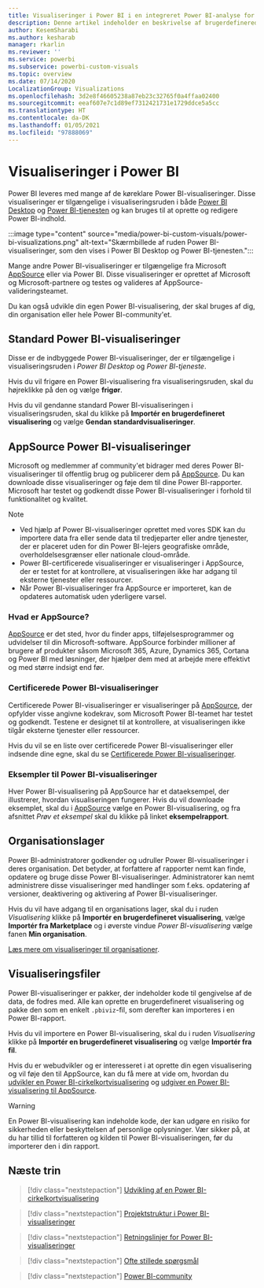 ```yaml
---
title: Visualiseringer i Power BI i en integreret Power BI-analyse for at få bedre integreret BI-indsigt
description: Denne artikel indeholder en beskrivelse af brugerdefinerede Power BI-visualiseringer. Aktivér bedre integreret BI-indsigt ved hjælp af Power BI-integreret analyse.
author: KesemSharabi
ms.author: kesharab
manager: rkarlin
ms.reviewer: ''
ms.service: powerbi
ms.subservice: powerbi-custom-visuals
ms.topic: overview
ms.date: 07/14/2020
LocalizationGroup: Visualizations
ms.openlocfilehash: 3d2e8f46605238a87eb23c32765f0a4ffaa02400
ms.sourcegitcommit: eeaf607e7c1d89ef7312421731e1729ddce5a5cc
ms.translationtype: HT
ms.contentlocale: da-DK
ms.lasthandoff: 01/05/2021
ms.locfileid: "97888069"
---
```

# <a name="visuals-in-power-bi"></a>Visualiseringer i Power BI

Power BI leveres med mange af de køreklare Power BI-visualiseringer. Disse visualiseringer er tilgængelige i visualiseringsruden i både [Power BI Desktop](https://powerbi.microsoft.com/desktop/) og [Power BI-tjenesten](https://app.powerbi.com) og kan bruges til at oprette og redigere Power BI-indhold.

:::image type="content" source="media/power-bi-custom-visuals/power-bi-visualizations.png" alt-text="Skærmbillede af ruden Power BI-visualiseringer, som den vises i Power BI Desktop og Power BI-tjenesten.":::

Mange andre Power BI-visualiseringer er tilgængelige fra Microsoft [AppSource](https://nam06.safelinks.protection.outlook.com/?url=https%3A%2F%2Fappsource.microsoft.com%2Fen-us%2Fmarketplace%2Fapps%3Fpage%3D1%26product%3Dpower-bi-visuals&data=02%7C01%7CKesem.Sharabi%40microsoft.com%7C6d9286afacb3468d4cde08d740b76694%7C72f988bf86f141af91ab2d7cd011db47%7C1%7C0%7C637049028749147718&sdata=igWm0e1vXdgGcbyvngQBrHQVAkahPnxPC1ZhUPntGI8%3D&reserved=0) eller via Power BI. Disse visualiseringer er oprettet af Microsoft og Microsoft-partnere og testes og valideres af AppSource-valideringsteamet.

Du kan også udvikle din egen Power BI-visualisering, der skal bruges af dig, din organisation eller hele Power BI-community'et.

## <a name="default-power-bi-visuals"></a>Standard Power BI-visualiseringer

Disse er de indbyggede Power BI-visualiseringer, der er tilgængelige i visualiseringsruden i *Power BI Desktop* og *Power BI-tjeneste*.

Hvis du vil frigøre en Power BI-visualisering fra visualiseringsruden, skal du højreklikke på den og vælge **frigør**.

Hvis du vil gendanne standard Power BI-visualiseringen i visualiseringsruden, skal du klikke på **Importér en brugerdefineret visualisering** og vælge **Gendan standardvisualiseringer**. 

## <a name="appsource-power-bi-visuals"></a>AppSource Power BI-visualiseringer

Microsoft og medlemmer af community'et bidrager med deres Power BI-visualiseringer til offentlig brug og publicerer dem på [AppSource](https://appsource.microsoft.com/marketplace/apps?product=power-bi-visuals). Du kan downloade disse visualiseringer og føje dem til dine Power BI-rapporter. Microsoft har testet og godkendt disse Power BI-visualiseringer i forhold til funktionalitet og kvalitet.

>[!NOTE]
>* Ved hjælp af Power BI-visualiseringer oprettet med vores SDK kan du importere data fra eller sende data til tredjeparter eller andre tjenester, der er placeret uden for din Power BI-lejers geografiske område, overholdelsesgrænser eller nationale cloud-område.
>* Power BI-certificerede visualiseringer er visualiseringer i AppSource, der er testet for at kontrollere, at visualiseringen ikke har adgang til eksterne tjenester eller ressourcer.
>* Når Power BI-visualiseringer fra AppSource er importeret, kan de opdateres automatisk uden yderligere varsel.

### <a name="what-is-appsource"></a>Hvad er AppSource?

[AppSource](https://appsource.microsoft.com/marketplace/apps?product=power-bi-visuals) er det sted, hvor du finder apps, tilføjelsesprogrammer og udvidelser til din Microsoft-software. AppSource forbinder millioner af brugere af produkter såsom Microsoft 365, Azure, Dynamics 365, Cortana og Power BI med løsninger, der hjælper dem med at arbejde mere effektivt og med større indsigt end før.

### <a name="certified-power-bi-visuals"></a>Certificerede Power BI-visualiseringer

Certificerede Power BI-visualiseringer er visualiseringer på [AppSource](https://nam06.safelinks.protection.outlook.com/?url=https%3A%2F%2Fappsource.microsoft.com%2Fen-us%2Fmarketplace%2Fapps%3Fpage%3D1%26product%3Dpower-bi-visuals&data=02%7C01%7CKesem.Sharabi%40microsoft.com%7C6d9286afacb3468d4cde08d740b76694%7C72f988bf86f141af91ab2d7cd011db47%7C1%7C0%7C637049028749147718&sdata=igWm0e1vXdgGcbyvngQBrHQVAkahPnxPC1ZhUPntGI8%3D&reserved=0), der opfylder visse angivne kodekrav, som Microsoft Power BI-teamet har testet og godkendt. Testene er designet til at kontrollere, at visualiseringen ikke tilgår eksterne tjenester eller ressourcer.

Hvis du vil se en liste over certificerede Power BI-visualiseringer eller indsende dine egne, skal du se [Certificerede Power BI-visualiseringer](power-bi-custom-visuals-certified.md).

### <a name="samples-for-power-bi-visuals"></a>Eksempler til Power BI-visualiseringer

Hver Power BI-visualisering på AppSource har et dataeksempel, der illustrerer, hvordan visualiseringen fungerer. Hvis du vil downloade eksemplet, skal du i [AppSource](https://nam06.safelinks.protection.outlook.com/?url=https%3A%2F%2Fappsource.microsoft.com%2Fen-us%2Fmarketplace%2Fapps%3Fpage%3D1%26product%3Dpower-bi-visuals&data=02%7C01%7CKesem.Sharabi%40microsoft.com%7C6d9286afacb3468d4cde08d740b76694%7C72f988bf86f141af91ab2d7cd011db47%7C1%7C0%7C637049028749147718&sdata=igWm0e1vXdgGcbyvngQBrHQVAkahPnxPC1ZhUPntGI8%3D&reserved=0) vælge en Power BI-visualisering, og fra afsnittet *Prøv et eksempel* skal du klikke på linket **eksempelrapport**.

## <a name="organizational-store"></a>Organisationslager

Power BI-administratorer godkender og udruller Power BI-visualiseringer i deres organisation. Det betyder, at forfattere af rapporter nemt kan finde, opdatere og bruge disse Power BI-visualiseringer. Administratorer kan nemt administrere disse visualiseringer med handlinger som f.eks. opdatering af versioner, deaktivering og aktivering af Power BI-visualiseringer.

Hvis du vil have adgang til en organisations lager, skal du i ruden *Visualisering* klikke på **Importér en brugerdefineret visualisering**, vælge **Importér fra Marketplace** og i øverste vindue *Power BI-visualisering* vælge fanen **Min organisation**.

[Læs mere om visualiseringer til organisationer](power-bi-custom-visuals-organization.md).

## <a name="visual-files"></a>Visualiseringsfiler

Power BI-visualiseringer er pakker, der indeholder kode til gengivelse af de data, de fodres med. Alle kan oprette en brugerdefineret visualisering og pakke den som en enkelt `.pbiviz`-fil, som derefter kan importeres i en Power BI-rapport.

Hvis du vil importere en Power BI-visualisering, skal du i ruden *Visualisering* klikke på **Importér en brugerdefineret visualisering** og vælge **Importér fra fil**.

Hvis du er webudvikler og er interesseret i at oprette din egen visualisering og vil føje den til AppSource, kan du få mere at vide om, hvordan du [udvikler en Power BI-cirkelkortvisualisering](develop-circle-card.md) og [udgiver en Power BI-visualisering til AppSource](office-store.md).

> [!WARNING]
> En Power BI-visualisering kan indeholde kode, der kan udgøre en risiko for sikkerheden eller beskyttelsen af personlige oplysninger. Vær sikker på, at du har tillid til forfatteren og kilden til Power BI-visualiseringen, før du importerer den i din rapport.

## <a name="next-steps"></a>Næste trin

>[!div class="nextstepaction"]
>[Udvikling af en Power BI-cirkelkortvisualisering](develop-circle-card.md)

>[!div class="nextstepaction"]
>[Projektstruktur i Power BI-visualiseringer](visual-project-structure.md)

>[!div class="nextstepaction"]
>[Retningslinjer for Power BI-visualiseringer](guidelines-powerbi-visuals.md)

>[!div class="nextstepaction"]
>[Ofte stillede spørgsmål](power-bi-custom-visuals-faq.md)

>[!div class="nextstepaction"]
>[Power BI-community](https://community.powerbi.com/)